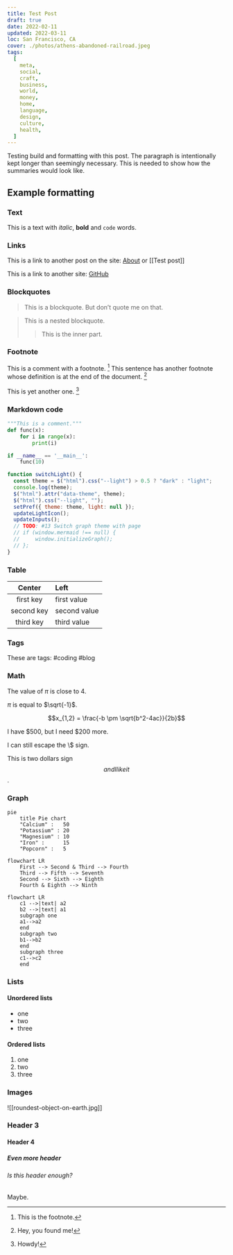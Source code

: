 ```yaml
---
title: Test Post
draft: true
date: 2022-02-11
updated: 2022-03-11
loc: San Francisco, CA
cover: ./photos/athens-abandoned-railroad.jpeg
tags:
  [
    meta,
    social,
    craft,
    business,
    world,
    money,
    home,
    language,
    design,
    culture,
    health,
  ]
---
```


Testing build and formatting with this post. The paragraph is intentionally kept longer than seemingly necessary. This is needed to show how the summaries would look like.

## Example formatting

### Text

This is a text with _italic_, **bold** and `code` words.

### Links

This is a link to another post on the site: [About](About.md) or [[Test post]]

This is a link to another site: [GitHub](https://github.com/)

### Blockquotes

> This is a blockquote. But don’t quote me on that.

> This is a nested blockquote.
>
> > This is the inner part.

### Footnote

This is a comment with a footnote. [^1] This sentence has another footnote whose definition is at the end of the document. [^2]

This is yet another one. [^3]

[^1]: This is the footnote.

### Markdown code

```python
"""This is a comment."""
def func(x):
    for i in range(x):
        print(i)

if __name__ == '__main__':
    func(10)
```

```javascript
function switchLight() {
  const theme = $("html").css("--light") > 0.5 ? "dark" : "light";
  console.log(theme);
  $("html").attr("data-theme", theme);
  $("html").css("--light", "");
  setPref({ theme: theme, light: null });
  updateLightIcon();
  updateInputs();
  // TODO: #13 Switch graph theme with page
  // if (window.mermaid !== null) {
  //     window.initializeGraph();
  // };
}
```

### Table

|   Center   | Left         |
| :--------: | :----------- |
| first key  | first value  |
| second key | second value |
| third key  | third value  |

### Tags

These are tags: #coding #blog

### Math

The value of $\pi$ is close to $4$.

$\pi$ is equal to $\sqrt{-1}$.

$$x_{1,2} = \frac{-b \pm \sqrt{b^2-4ac}}{2b}$$

I have $500, but I need $200 more.

I can still escape the \\$ sign.

This is two dollars sign $$ and I like it $$.

### Graph

```mermaid
pie
    title Pie chart
    "Calcium" :   50
    "Potassium" : 20
    "Magnesium" : 10
    "Iron" :      15
    "Popcorn" :   5
```

```mermaid
flowchart LR
    First --> Second & Third --> Fourth
    Third --> Fifth --> Seventh
    Second --> Sixth --> Eighth
    Fourth & Eighth --> Ninth
```

```mermaid
flowchart LR
    c1 -->|text| a2
    b2 -->|text| a1
    subgraph one
    a1-->a2
    end
    subgraph two
    b1-->b2
    end
    subgraph three
    c1-->c2
    end
```

### Lists

#### Unordered lists

- one
- two
- three

#### Ordered lists

1. one
2. two
3. three

### Images

[^2]: Hey, you found me!

![[roundest-object-on-earth.jpg]]

### Header 3

#### Header 4

##### Even more header

###### Is this header enough?

Maybe.

[^3]: Howdy!
